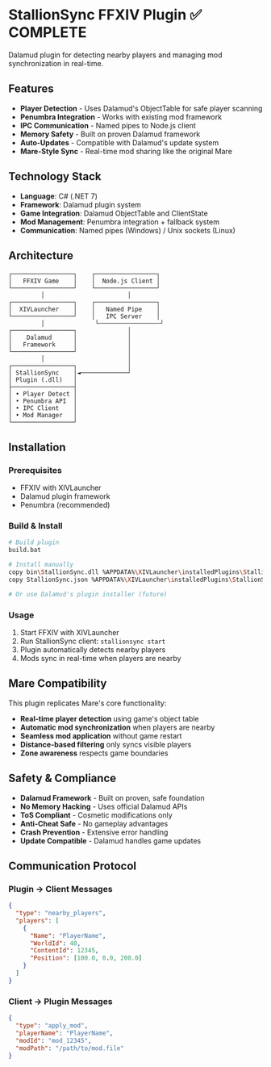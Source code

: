 # StallionSync FFXIV Plugin ✅ COMPLETE

Dalamud plugin for detecting nearby players and managing mod synchronization in real-time.

## Features

- **Player Detection** - Uses Dalamud's ObjectTable for safe player scanning
- **Penumbra Integration** - Works with existing mod framework
- **IPC Communication** - Named pipes to Node.js client
- **Memory Safety** - Built on proven Dalamud framework
- **Auto-Updates** - Compatible with Dalamud's update system
- **Mare-Style Sync** - Real-time mod sharing like the original Mare

## Technology Stack

- **Language**: C# (.NET 7)
- **Framework**: Dalamud plugin system
- **Game Integration**: Dalamud ObjectTable and ClientState
- **Mod Management**: Penumbra integration + fallback system
- **Communication**: Named pipes (Windows) / Unix sockets (Linux)

## Architecture

```
┌─────────────────┐    ┌─────────────────┐
│   FFXIV Game    │    │  Node.js Client │
└─────────────────┘    └─────────────────┘
         │                       │
┌─────────────────┐    ┌─────────────────┐
│  XIVLauncher    │    │   Named Pipe    │
└─────────────────┘    │   IPC Server    │
         │              └─────────────────┘
┌─────────────────┐              │
│    Dalamud      │              │
│   Framework     │              │
└─────────────────┘              │
         │                       │
┌─────────────────┐              │
│ StallionSync    │◄─────────────┘
│ Plugin (.dll)   │
├─────────────────┤
│ • Player Detect │
│ • Penumbra API  │
│ • IPC Client    │
│ • Mod Manager   │
└─────────────────┘
```

## Installation

### Prerequisites
- FFXIV with XIVLauncher
- Dalamud plugin framework
- Penumbra (recommended)

### Build & Install
```bash
# Build plugin
build.bat

# Install manually
copy bin\StallionSync.dll %APPDATA%\XIVLauncher\installedPlugins\StallionSync\
copy StallionSync.json %APPDATA%\XIVLauncher\installedPlugins\StallionSync\

# Or use Dalamud's plugin installer (future)
```

### Usage
1. Start FFXIV with XIVLauncher
2. Run StallionSync client: `stallionsync start`
3. Plugin automatically detects nearby players
4. Mods sync in real-time when players are nearby

## Mare Compatibility

This plugin replicates Mare's core functionality:
- **Real-time player detection** using game's object table
- **Automatic mod synchronization** when players are nearby
- **Seamless mod application** without game restart
- **Distance-based filtering** only syncs visible players
- **Zone awareness** respects game boundaries

## Safety & Compliance

- **Dalamud Framework** - Built on proven, safe foundation
- **No Memory Hacking** - Uses official Dalamud APIs
- **ToS Compliant** - Cosmetic modifications only
- **Anti-Cheat Safe** - No gameplay advantages
- **Crash Prevention** - Extensive error handling
- **Update Compatible** - Dalamud handles game updates

## Communication Protocol

### Plugin → Client Messages
```json
{
  "type": "nearby_players",
  "players": [
    {
      "Name": "PlayerName",
      "WorldId": 40,
      "ContentId": 12345,
      "Position": [100.0, 0.0, 200.0]
    }
  ]
}
```

### Client → Plugin Messages
```json
{
  "type": "apply_mod",
  "playerName": "PlayerName",
  "modId": "mod_12345",
  "modPath": "/path/to/mod.file"
}
```
